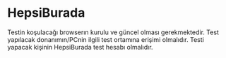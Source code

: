 # HepsiBurada
Testin koşulacağı browserın kurulu ve güncel olması gerekmektedir.
Test yapılacak donanımın/PCnin ilgili test ortamına erişimi olmalıdır.
Testi yapacak kişinin HepsiBurada test hesabı olmalıdır.
